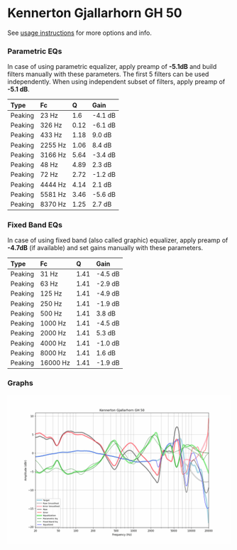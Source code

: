 # Kennerton Gjallarhorn GH 50
See [usage instructions](https://github.com/jaakkopasanen/AutoEq#usage) for more options and info.

### Parametric EQs
In case of using parametric equalizer, apply preamp of **-5.1dB** and build filters manually
with these parameters. The first 5 filters can be used independently.
When using independent subset of filters, apply preamp of **-5.1 dB**.

| Type    | Fc      |    Q | Gain    |
|:--------|:--------|:-----|:--------|
| Peaking | 23 Hz   | 1.6  | -4.1 dB |
| Peaking | 326 Hz  | 0.12 | -6.1 dB |
| Peaking | 433 Hz  | 1.18 | 9.0 dB  |
| Peaking | 2255 Hz | 1.06 | 8.4 dB  |
| Peaking | 3166 Hz | 5.64 | -3.4 dB |
| Peaking | 48 Hz   | 4.89 | 2.3 dB  |
| Peaking | 72 Hz   | 2.72 | -1.2 dB |
| Peaking | 4444 Hz | 4.14 | 2.1 dB  |
| Peaking | 5581 Hz | 3.46 | -5.6 dB |
| Peaking | 8370 Hz | 1.25 | 2.7 dB  |

### Fixed Band EQs
In case of using fixed band (also called graphic) equalizer, apply preamp of **-4.7dB**
(if available) and set gains manually with these parameters.

| Type    | Fc       |    Q | Gain    |
|:--------|:---------|:-----|:--------|
| Peaking | 31 Hz    | 1.41 | -4.5 dB |
| Peaking | 63 Hz    | 1.41 | -2.9 dB |
| Peaking | 125 Hz   | 1.41 | -4.9 dB |
| Peaking | 250 Hz   | 1.41 | -1.9 dB |
| Peaking | 500 Hz   | 1.41 | 3.8 dB  |
| Peaking | 1000 Hz  | 1.41 | -4.5 dB |
| Peaking | 2000 Hz  | 1.41 | 5.3 dB  |
| Peaking | 4000 Hz  | 1.41 | -1.0 dB |
| Peaking | 8000 Hz  | 1.41 | 1.6 dB  |
| Peaking | 16000 Hz | 1.41 | -1.9 dB |

### Graphs
![](./Kennerton%20Gjallarhorn%20GH%2050.png)